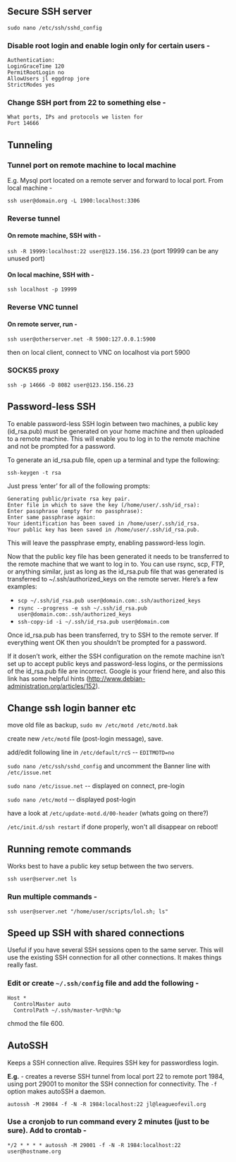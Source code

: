 ## Secure SSH server
`sudo nano /etc/ssh/sshd_config`

### Disable root login and enable login only for certain users -

	Authentication:
	LoginGraceTime 120
	PermitRootLogin no
	AllowUsers jl eggdrop jore
	StrictModes yes

### Change SSH port from 22 to something else -
	
	What ports, IPs and protocols we listen for
	Port 14666

## Tunneling

### Tunnel port on remote machine to local machine

E.g. Mysql port located on a remote server and forward to local port. From local machine -

`ssh user@domain.org -L 1900:localhost:3306`

### Reverse tunnel

#### On remote machine, SSH with -

`ssh -R 19999:localhost:22 user@123.156.156.23` (port 19999 can be any unused port)

#### On local machine, SSH with -

`ssh localhost -p 19999`

### Reverse VNC tunnel

#### On remote server, run -

`ssh user@otherserver.net -R 5900:127.0.0.1:5900`

then on local client, connect to VNC on localhost via port 5900

### SOCKS5 proxy

`ssh -p 14666 -D 8082 user@123.156.156.23`

## Password-less SSH

To enable password-less SSH login between two machines, a public key (id_rsa.pub) must be generated on your home machine and then uploaded to a remote machine. This will enable you to log in to the remote machine and not be prompted for a password.

To generate an id_rsa.pub file, open up a terminal and type the following:

`ssh-keygen -t rsa`

Just press ‘enter’ for all of the following prompts:

	Generating public/private rsa key pair.
	Enter file in which to save the key (/home/user/.ssh/id_rsa):
	Enter passphrase (empty for no passphrase):
	Enter same passphrase again:
	Your identification has been saved in /home/user/.ssh/id_rsa.
	Your public key has been saved in /home/user/.ssh/id_rsa.pub.

This will leave the passphrase empty, enabling password-less login.

Now that the public key file has been generated it needs to be transferred to the remote machine that we want to log in to. You can use rsync, scp, FTP, or anything similar, just as long as the id_rsa.pub file that was generated is transferred to ~/.ssh/authorized_keys on the remote server. Here’s a few examples:

* `scp ~/.ssh/id_rsa.pub user@domain.com:.ssh/authorized_keys`
* `rsync --progress -e ssh ~/.ssh/id_rsa.pub user@domain.com:.ssh/authorized_keys`
* `ssh-copy-id -i ~/.ssh/id_rsa.pub user@domain.com`

Once id_rsa.pub has been transferred, try to SSH to the remote server. If everything went OK then you shouldn’t be prompted for a password.

If it dosen’t work, either the SSH configuration on the remote machine isn’t set up to accept public keys and password-less logins, or the permissions of the id_rsa.pub file are incorrect. Google is your friend here, and also this link has some helpful hints (http://www.debian-administration.org/articles/152).

## Change ssh login banner etc

move old file as backup, `sudo mv /etc/motd /etc/motd.bak`

create new `/etc/motd` file (post-login message), save.

add/edit following line in `/etc/default/rcS` -- `EDITMOTD=no`

`sudo nano /etc/ssh/sshd_config` and uncomment the Banner line with `/etc/issue.net`

`sudo nano /etc/issue.net` -- displayed on connect, pre-login

`sudo nano /etc/motd` -- displayed post-login

have a look at `/etc/update-motd.d/00-header` (whats going on there?)

`/etc/init.d/ssh restart` if done properly, won't all disappear on reboot!

## Running remote commands

Works best to have a public key setup between the two servers.

`ssh user@server.net ls`

### Run multiple commands -

`ssh user@server.net "/home/user/scripts/lol.sh; ls"`

## Speed up SSH with shared connections

Useful if you have several SSH sessions open to the same server. This
will use the existing SSH connection for all other connections. It makes
things really fast.

### Edit or create `~/.ssh/config` file and add the following -

    Host *
      ControlMaster auto
      ControlPath ~/.ssh/master-%r@%h:%p

chmod the file 600.

## AutoSSH

Keeps a SSH connection alive. Requires SSH key for passwordless login.

**E.g.** - creates a reverse SSH tunnel from local port 22 to remote port 1984, using port 29001 to monitor the SSH connection for connectivity. The `-f` option makes autoSSH a daemon.

`autossh -M 29084 -f -N -R 1984:localhost:22 jl@leagueofevil.org`

### Use a cronjob to run command every 2 minutes (just to be sure). Add to crontab -

`*/2 * * * * autossh -M 29001 -f -N -R 1984:localhost:22 user@hostname.org`
